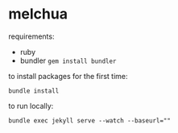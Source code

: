 # melchua

requirements:

- ruby
- bundler `gem install bundler`

to install packages for the first time:

`bundle install`

to run locally:

`bundle exec jekyll serve --watch --baseurl=""`
